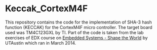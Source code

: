 # Keccak_CortexM4F

This repository contains the code for the implementation of SHA-3 hash function (KECCAK) for the CortexM4F micro controller. The target board used was TM4C123GXL by TI. Part of the code is taken from the lab exercises of EDX course on [Embedded Systems - Shape the World](https://courses.edx.org/courses/UTAustinX/UT.6.01x/1T2014/course/) by UTAustin which ran in March 2014.